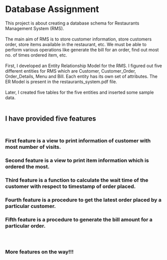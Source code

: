 # Database Assignment
This project is about creating a database schema for Restaurants Management System (RMS).<br><br>
The main aim of RMS is to store customer information, store customers order, store items available in the restaurant, etc.
We must be able to perform various operations like generate the bill for an order, find out most no. of times ordered item, etc. <br><br>
First, I developed an Entity Relationship Model for the RMS.
I figured out five different entities for RMS which are Customer, Customer_Order, Order_Details, Menu and Bill. Each entity has its own set of attributes.
The ER Model is present in the restaurants_system.pdf file.<br><br>
Later, I created five tables for the five entities and inserted some sample data.<br><br>

## I have provided five features<br><br>
### First feature is a view to print information of customer with most number of visits.<br>

### Second feature is a view to print item information which is ordered the most.<br>

### Third feature is a function to calculate the wait time of the customer with respect to timestamp of order placed.<br>

### Fourth feature is a procedure to get the latest order placed by a particular customer.<br>

### Fifth feature is a procedure to generate the bill amount for a particular order.<br><br><br>


### More features on the way!!!
